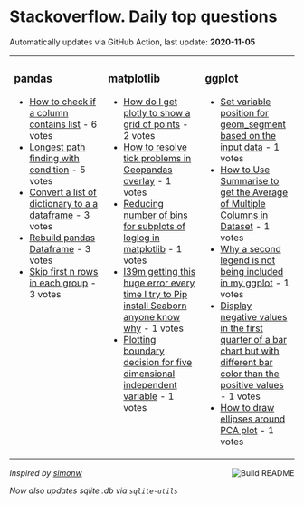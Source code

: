 # Stackoverflow. Daily top questions 

Automatically updates via GitHub Action, last update: **<!-- date starts -->2020-11-05<!-- date ends -->**


<table><tr><td valign="top" width="33%">

### pandas
<!-- pandas starts -->
* [How to check if a column contains list](https://stackoverflow.com/questions/64703065/how-to-check-if-a-column-contains-list) - 6 votes
* [Longest path finding with condition](https://stackoverflow.com/questions/64696711/longest-path-finding-with-condition) - 5 votes
* [Convert a list of dictionary to a a dataframe](https://stackoverflow.com/questions/64694775/convert-a-list-of-dictionary-to-a-a-dataframe) - 3 votes
* [Rebuild pandas Dataframe](https://stackoverflow.com/questions/64695168/rebuild-pandas-dataframe) - 3 votes
* [Skip first n rows in each group](https://stackoverflow.com/questions/64702349/skip-first-n-rows-in-each-group) - 3 votes
<!-- pandas ends -->
</td><td valign="top" width="34%">


### matplotlib
<!-- matplotlib starts -->
* [How do I get plotly to show a grid of points](https://stackoverflow.com/questions/64700711/how-do-i-get-plotly-to-show-a-grid-of-points) - 2 votes
* [How to resolve tick problems in Geopandas overlay](https://stackoverflow.com/questions/64699946/how-to-resolve-tick-problems-in-geopandas-overlay) - 1 votes
* [Reducing number of bins for subplots of loglog in matplotlib](https://stackoverflow.com/questions/64705945/reducing-number-of-bins-for-subplots-of-log-log-in-matplotlib) - 1 votes
* [I39m getting this huge error every time I try to Pip install Seaborn  anyone know why](https://stackoverflow.com/questions/64704695/im-getting-this-huge-error-every-time-i-try-to-pip-install-seaborn-anyone-kno) - 1 votes
* [Plotting boundary decision for five dimensional independent variable](https://stackoverflow.com/questions/64704491/plotting-boundary-decision-for-five-dimensional-independent-variable) - 1 votes
<!-- matplotlib ends -->
</td><td valign="top" width="34%">


### ggplot
<!-- ggplot2 starts -->
* [Set variable position for geom_segment based on the input data](https://stackoverflow.com/questions/64701542/set-variable-position-for-geom-segment-based-on-the-input-data) - 1 votes
* [How to Use Summarise to get the Average of Multiple Columns in Dataset](https://stackoverflow.com/questions/64706744/how-to-use-summarise-to-get-the-average-of-multiple-columns-in-dataset) - 1 votes
* [Why a second legend is not being included in my ggplot](https://stackoverflow.com/questions/64705766/why-a-second-legend-is-not-being-included-in-my-ggplot) - 1 votes
* [Display negative values in the first quarter of a bar chart but with different bar color than the positive values](https://stackoverflow.com/questions/64704680/display-negative-values-in-the-first-quarter-of-a-bar-chart-but-with-different-b) - 1 votes
* [How to draw ellipses around PCA plot](https://stackoverflow.com/questions/64703699/how-to-draw-ellipses-around-pca-plot) - 1 votes
<!-- ggplot2 ends -->
</td></tr></table>

<a href="https://github.com/hp0404/hp0404/actions"><img src="https://github.com/hp0404/hp0404/workflows/Build%20README/badge.svg" align="right" alt="Build README"></a> <p>*Inspired by  [simonw](https://github.com/simonw/simonw)*</p> <p> *Now also updates sqlite .db via `sqlite-utils`* </p>
